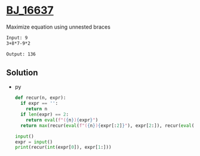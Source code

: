 # [BJ_16637](https://acmicpc.net/problem/16637)

Maximize equation using unnested braces

```txt
Input: 9
3+8*7-9*2

Output: 136
```

## Solution

* py

  ```py
  def recur(n, expr):
    if expr == '':
      return n
    if len(expr) == 2:
      return eval(f"({n}){expr}")
    return max(recur(eval(f"({n}){expr[:2]}"), expr[2:]), recur(eval(f"({n}){expr[0]}({expr[1:4]})"), expr[4:]))

  input()
  expr = input()
  print(recur(int(expr[0]), expr[1:]))
  ```
